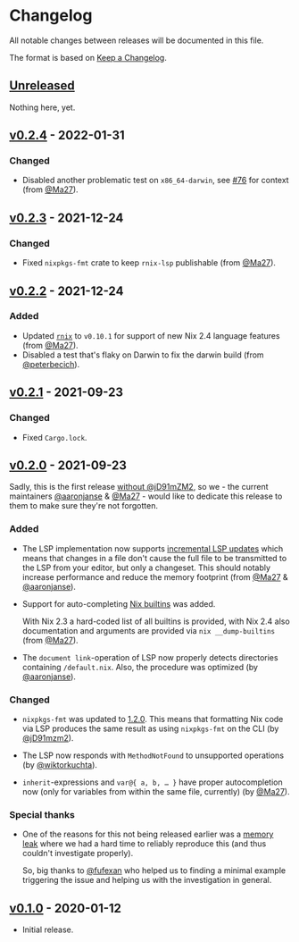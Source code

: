 # Changelog

All notable changes between releases will be documented in this file.

The format is based on [Keep a Changelog](https://keepachangelog.com/en/1.0.0/).

## [Unreleased]

Nothing here, yet.

## [v0.2.4] - 2022-01-31

### Changed

* Disabled another problematic test on `x86_64-darwin`, see [#76](https://github.com/nix-community/rnix-lsp/pull/76) for context (from [@Ma27](https://github.com/Ma27)).

## [v0.2.3] - 2021-12-24

### Changed

* Fixed `nixpkgs-fmt` crate to keep `rnix-lsp` publishable (from [@Ma27](https://github.com/Ma27)).

## [v0.2.2] - 2021-12-24

### Added

* Updated [`rnix`](https://github.com/nix-community/rnix-parser) to `v0.10.1` for support
  of new Nix 2.4 language features (from [@Ma27](https://github.com/Ma27/)).
* Disabled a test that's flaky on Darwin to fix the darwin build (from [@peterbecich](https://github.com/peterbecich)).

## [v0.2.1] - 2021-09-23

### Changed

* Fixed `Cargo.lock`.

## [v0.2.0] - 2021-09-23

Sadly, this is the first release
[without @jD91mZM2](https://www.redox-os.org/news/open-source-mental-health/), so we -
the current maintainers
[@aaronjanse](https://github.com/aaronjanse) & [@Ma27](https://github.com/Ma27/) - would like
to dedicate this release to them to make sure they're not forgotten.

### Added

* The LSP implementation now supports
  [incremental LSP updates](https://microsoft.github.io/language-server-protocol/specification#textDocument_synchronization)
  which means that changes in a file don't cause the full file to be transmitted to the LSP from
  your editor, but only a changeset. This should notably increase performance and reduce
  the memory footprint (from [@Ma27](https://github.com/Ma27/) & [@aaronjanse](https://github.com/aaronjanse)).

* Support for auto-completing [Nix builtins](https://nixos.org/manual/nix/unstable/expressions/builtins.html) was added.

  With Nix 2.3 a hard-coded list of all builtins is provided, with Nix 2.4 also documentation
  and arguments are provided via `nix __dump-builtins` (from [@Ma27](https://github.com/Ma27/)).

* The `document link`-operation of LSP now properly detects directories containing `/default.nix`.
  Also, the procedure was optimized (by [@aaronjanse](https://github.com/aaronjanse)).

### Changed

* `nixpkgs-fmt` was updated to [1.2.0](https://github.com/nix-community/nixpkgs-fmt/releases/tag/v1.2.0). This means that formatting Nix code via LSP produces the same result as using `nixpkgs-fmt` on the CLI (by [@jD91mzm2](https://github.com/jD91mzm2)).

* The LSP now responds with `MethodNotFound` to unsupported operations (by [@wiktorkuchta](https://github.com/wiktorkuchta)).

* `inherit`-expressions and `var@{ a, b, … }` have proper autocompletion now (only for variables
  from within the same file, currently) (by [@Ma27](https://github.com/Ma27/)).

### Special thanks

* One of the reasons for this not being released earlier was a
  [memory leak](https://github.com/nix-community/rnix-lsp/issues/33) where we had a hard time
  to reliably reproduce this (and thus couldn't investigate properly).

  So, big thanks to [@fufexan](https://github.com/fufexan/) who helped us to finding a
  minimal example triggering the issue and helping us with the investigation in general.

## [v0.1.0] - 2020-01-12

* Initial release.

[Unreleased]: https://github.com/nix-community/rnix-lsp/compare/v0.2.4...master
[v0.2.4]: https://github.com/nix-community/rnix-lsp/compare/v0.2.3...v0.2.4
[v0.2.3]: https://github.com/nix-community/rnix-lsp/compare/v0.2.2...v0.2.3
[v0.2.2]: https://github.com/nix-community/rnix-lsp/compare/v0.2.1...v0.2.2
[v0.2.1]: https://github.com/nix-community/rnix-lsp/compare/v0.2.0...v0.2.1
[v0.2.0]: https://github.com/nix-community/rnix-lsp/compare/v0.1.0...v0.2.0
[v0.1.0]: https://github.com/nix-community/rnix-lsp/compare/b3586e567c1e558988416676680833294699aeaa...v0.1.0

